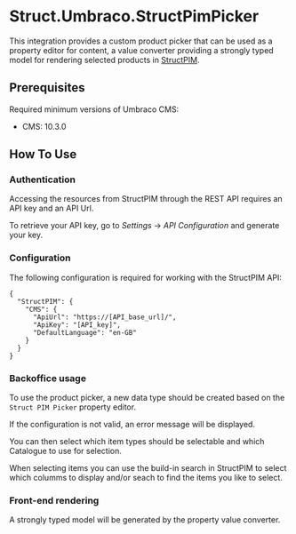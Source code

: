 ﻿# Struct.Umbraco.StructPimPicker

This integration provides a custom product picker that can be used as a property editor 
for content, a value converter providing a strongly typed model for rendering selected 
products in [StructPIM](https://www.struct.com/).

## Prerequisites

Required minimum versions of Umbraco CMS: 
- CMS: 10.3.0

## How To Use

### Authentication

Accessing the resources from StructPIM through the REST API requires an API key and an API Url.

To retrieve your API key, go to _Settings_ -> _API Configuration_ and generate your key.

### Configuration

The following configuration is required for working with the StructPIM API:

```
{
  "StructPIM": {
    "CMS": {
      "ApiUrl": "https://[API_base_url]/",
      "ApiKey": "[API_key]",
      "DefaultLanguage": "en-GB"
    }
  }
}
```

### Backoffice usage

To use the product picker, a new data type should be created based on the `Struct PIM Picker` property editor.

If the configuration is not valid, an error message will be displayed.

You can then select which item types should be selectable and which Catalogue to use for selection.

When selecting items you can use the build-in search in StructPIM to select which columms to display and/or seach to find the items you like to select.

### Front-end rendering

A strongly typed model will be generated by the property value converter.
